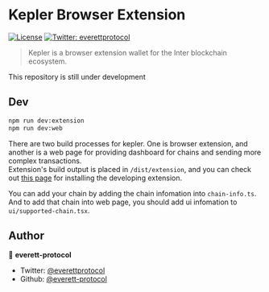 # Kepler Browser Extension
[![License](https://img.shields.io/badge/License-Apache%202.0-blue.svg)](https://opensource.org/licenses/Apache-2.0)
[![Twitter: everettprotocol](https://img.shields.io/twitter/follow/everettprotocol.svg?style=social)](https://twitter.com/everettprotocol)

> Kepler is a browser extension wallet for the Inter blockchain ecosystem.
>
This repository is still under development

## Dev
```sh
npm run dev:extension
npm run dev:web
```
There are two build processes for kepler. One is browser extension, and another is a web page for providing dashboard for chains and sending more complex transactions.  
Extension's build output is placed in `/dist/extension`, and you can check out [this page](https://developer.chrome.com/extensions/getstarted) for installing the developing extension.  

You can add your chain by adding the chain infomation into `chain-info.ts`. And to add that chain into web page, you should add ui infomation to `ui/supported-chain.tsx`. 


## Author

👤 **everett-protocol**

* Twitter: [@everettprotocol](https://twitter.com/everettprotocol)
* Github: [@everett-protocol](https://github.com/everett-protocol)

